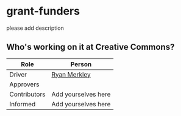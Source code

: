 # grant-funders
please add description

## Who's working on it at Creative Commons?

| Role  | Person |
| ------------- | ------------- |
| Driver  | [Ryan Merkley](https://github.com/ryanmerkley)  |
| Approvers  |  |
| Contributors | Add yourselves here |
| Informed | Add yourselves here |
